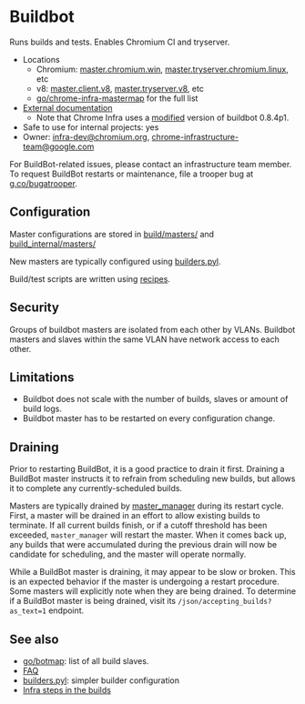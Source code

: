 # Buildbot

Runs builds and tests. Enables Chromium CI and tryserver.

*   Locations
    *   Chromium: [master.chromium.win], [master.tryserver.chromium.linux], etc
    *   v8: [master.client.v8], [master.tryserver.v8], etc
    *   [go/chrome-infra-mastermap] for the full list
*   [External documentation](http://docs.buildbot.net/0.8.4p1/)
    *   Note that Chrome Infra uses a
        [modified](https://chromium.googlesource.com/chromium/tools/build/+log/master/third_party/buildbot_8_4p1)
        version of buildbot 0.8.4p1.
*   Safe to use for internal projects: yes
*   Owner: infra-dev@chromium.org, chrome-infrastructure-team@google.com

For BuildBot-related issues, please contact an infrastructure team member. To
request BuildBot restarts or maintenance, file a trooper bug at
[g.co/bugatrooper](http://g.co/bugatrooper).

## Configuration

Master configurations are stored in
[build/masters/](https://chromium.googlesource.com/chromium/tools/build/+/master/masters/)
and [build_internal/masters/](https://chrome-internal.googlesource.com/chrome/tools/build/+/master/masters/)

New masters are typically configured using [builders.pyl](builders.pyl.md).

Build/test scripts are written using [recipes](../../recipes.md).

## Security

Groups of buildbot masters are isolated from each other by VLANs.
Buildbot masters and slaves within the same VLAN have network access to each
other.

## Limitations

* Buildbot does not scale with the number of builds, slaves or amount of build
  logs.
* Buildbot master has to be restarted on every configuration change.

## Draining

Prior to restarting BuildBot, it is a good practice to drain it first. Draining
a BuildBot master instructs it to refrain from scheduling new builds, but allows
it to complete any currently-scheduled builds.

Masters are typically drained by
[master_manager](https://chromium.googlesource.com/infra/infra/+/master/infra/tools/master_manager)
during its restart cycle. First, a master will be drained in an effort to allow
existing builds to terminate. If all current builds finish, or if a cutoff
threshold has been exceeded, `master_manager` will restart the master. When it
comes back up, any builds that were accumulated during the previous drain will
now be candidate for scheduling, and the master will operate normally.

While a BuildBot master is draining, it may appear to be slow or broken. This is
an expected behavior if the master is undergoing a restart procedure. Some
masters will explicitly note when they are being drained. To determine if a
BuildBot master is being drained, visit its `/json/accepting_builds?as_text=1`
endpoint.

## See also

* [go/botmap]: list of all build slaves.
* [FAQ](faq.md)
* [builders.pyl](builders.pyl.md): simpler builder configuration
* [Infra steps in the builds](steps.md)

[master.chromium.win]: https://build.chromium.org/p/chromium.win
[master.tryserver.chromium.linux]: https://build.chromium.org/p/tryserver.chromium.linux
[master.client.v8]: https://build.chromium.org/p/client.v8
[master.tryserver.v8]: https://build.chromium.org/p/tryserver.v8
[go/chrome-infra-mastermap]: http://go/chrome-infra-mastermap
[go/botmap]: http://go/botmap
